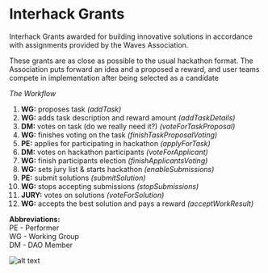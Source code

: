 # Interhack Grants

Interhack Grants awarded for building innovative solutions in accordance with assignments provided by the Waves Association.

These grants are as close as possible to the usual hackathon format. The Association puts forward an idea and a proposed a reward, and user teams compete in implementation after being selected as a candidate 

*The Workflow*

1. **WG:** proposes task *(addTask)*
2. **WG:** adds task description and reward amount *(addTaskDetails)*
3. **DM:** votes on task (do we really need it?) *(voteForTaskProposal)*
4. **WG:** finishes voting on the task *(finishTaskProposalVoting)*
5. **PE:** applies for participating in hackathon *(applyForTask)*
6. **DM:** votes on hackathon participants *(voteForApplicant)*
7. **WG:** finish participants election *(finishApplicantsVoting)*
8. **WG:** sets jury list & starts hackathon *(enableSubmissions)*
9. **PE:** submit solutions *(submitSolution)*
10. **WG:** stops accepting submissions *(stopSubmissions)*
11. **JURY:** votes on solutions *(voteForSolution)*
12. **WG:** accepts the best solution and pays a reward *(acceptWorkResult)*

**Abbreviations:**<br>
PE - Performer <br>
WG - Working Group <br>
DM - DAO Member

![alt text](https://raw.githubusercontent.com/vlzhr/WavesDAO/master/assets/diagrams/diagram_interhack_2x.png)